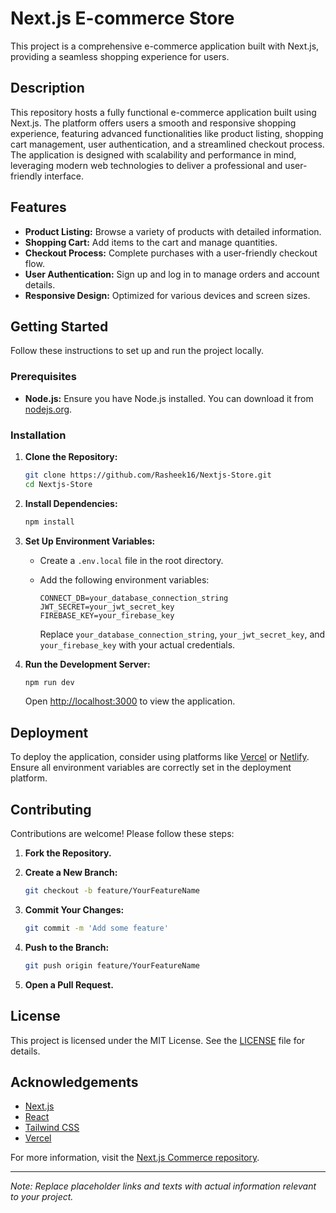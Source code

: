 
# Next.js E-commerce Store

This project is a comprehensive e-commerce application built with Next.js, providing a seamless shopping experience for users.

## Description

This repository hosts a fully functional e-commerce application built using Next.js. The platform offers users a smooth and responsive shopping experience, featuring advanced functionalities like product listing, shopping cart management, user authentication, and a streamlined checkout process. The application is designed with scalability and performance in mind, leveraging modern web technologies to deliver a professional and user-friendly interface.

## Features

- **Product Listing:** Browse a variety of products with detailed information.
- **Shopping Cart:** Add items to the cart and manage quantities.
- **Checkout Process:** Complete purchases with a user-friendly checkout flow.
- **User Authentication:** Sign up and log in to manage orders and account details.
- **Responsive Design:** Optimized for various devices and screen sizes.

## Getting Started

Follow these instructions to set up and run the project locally.

### Prerequisites

- **Node.js:** Ensure you have Node.js installed. You can download it from [nodejs.org](https://nodejs.org/).

### Installation

1. **Clone the Repository:**

   ```bash
   git clone https://github.com/Rasheek16/Nextjs-Store.git
   cd Nextjs-Store
   ```

2. **Install Dependencies:**

   ```bash
   npm install
   ```

3. **Set Up Environment Variables:**

   - Create a `.env.local` file in the root directory.
   - Add the following environment variables:

     ```env
     CONNECT_DB=your_database_connection_string
     JWT_SECRET=your_jwt_secret_key
     FIREBASE_KEY=your_firebase_key
     ```

     Replace `your_database_connection_string`, `your_jwt_secret_key`, and `your_firebase_key` with your actual credentials.

4. **Run the Development Server:**

   ```bash
   npm run dev
   ```

   Open [http://localhost:3000](http://localhost:3000) to view the application.

## Deployment

To deploy the application, consider using platforms like [Vercel](https://vercel.com/) or [Netlify](https://www.netlify.com/). Ensure all environment variables are correctly set in the deployment platform.

## Contributing

Contributions are welcome! Please follow these steps:

1. **Fork the Repository.**
2. **Create a New Branch:**

   ```bash
   git checkout -b feature/YourFeatureName
   ```

3. **Commit Your Changes:**

   ```bash
   git commit -m 'Add some feature'
   ```

4. **Push to the Branch:**

   ```bash
   git push origin feature/YourFeatureName
   ```

5. **Open a Pull Request.**

## License

This project is licensed under the MIT License. See the [LICENSE](LICENSE) file for details.

## Acknowledgements

- [Next.js](https://nextjs.org/)
- [React](https://reactjs.org/)
- [Tailwind CSS](https://tailwindcss.com/)
- [Vercel](https://vercel.com/)

For more information, visit the [Next.js Commerce repository](https://github.com/vercel/commerce).

---

*Note: Replace placeholder links and texts with actual information relevant to your project.* 
